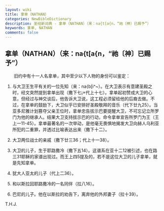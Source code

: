 ```yaml
---
layout: wiki
title: 拿单（NATHAN）
categories: NewBibleDictionary
description: 圣经新词典 - 拿单（NATHAN）（来：na{t[a{n，“祂〔神〕已赐予”）
keywords: 拿单, NATHAN
comments: false
---
```


## 拿单（NATHAN）（来：na{t[a{n，“祂〔神〕已赐予”）

　　旧约中有十一人名拿单，其中至少以下人物的身份可以鉴定：

1. 与大卫王生平有关的一位先知（来：na{b[i^~）。在大卫表示有意建圣殿之时，经文突然提到拿单出现（撒下七¡×代上十七）。拿单起初赞成大卫的心意，但经过与神交谈后，他告诉大卫说，这工程必须留给他的后裔去做。不过，在拿单的鼓励下，大卫似乎已安排好圣殿敬拜的音乐（代下廿九25）。当亚多尼雅计划篡夺父亲王位时，拿单忠告拔示巴要提醒大卫，不可忘记立所罗门为他的继承人。结果大卫支持拔示巴的行动，命令拿单宣告所罗门为王（王上一11-45）。拿单最著名的一次举动，是他毫无畏惧地揭发大卫向赫人乌利亚所犯的二重罪，并透过比喻表达出来（撒下十二）。

2. 大卫两位战士的亲戚（撒下廿三36；代上十一38）。

3. 大卫的儿子，生于耶路撒冷（撒下五14）。这谱系在亚十二12被引述，也在路三31耶稣的家谱出现过。而王上四5提及的，若不是这位大卫的儿子拿单，就是先知拿单。

4. 犹大人亚太的儿子（代上二36）。

5. 和以斯拉回耶路撒冷的一名同伴（拉八16）。

6. 巴尼的儿子。他在以斯拉的劝告下，离弃他的外邦妻子（拉十39）。

T.H.J.








